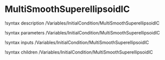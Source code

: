 <!-- MOOSE Documentation Stub: Remove this when content is added. -->

# MultiSmoothSuperellipsoidIC
!syntax description /Variables/InitialCondition/MultiSmoothSuperellipsoidIC

!syntax parameters /Variables/InitialCondition/MultiSmoothSuperellipsoidIC

!syntax inputs /Variables/InitialCondition/MultiSmoothSuperellipsoidIC

!syntax children /Variables/InitialCondition/MultiSmoothSuperellipsoidIC
